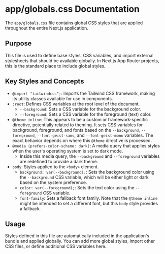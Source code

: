 # app/globals.css Documentation

The `app/globals.css` file contains global CSS styles that are applied throughout the entire Next.js application.

## Purpose

This file is used to define base styles, CSS variables, and import external stylesheets that should be available globally. In Next.js App Router projects, this is the standard place to include global styles.

## Key Styles and Concepts

-   `@import "tailwindcss";`: Imports the Tailwind CSS framework, making its utility classes available for use in components.
-   `:root`: Defines CSS variables at the root level of the document.
    -   `--background`: Sets a CSS variable for the background color.
    -   `--foreground`: Sets a CSS variable for the foreground (text) color.
-   `@theme inline`: This appears to be a custom or framework-specific directive, potentially related to theming. It sets CSS variables for background, foreground, and fonts based on the `--background`, `--foreground`, `--font-geist-sans`, and `--font-geist-mono` variables. The exact behavior depends on where this `@theme` directive is processed.
-   `@media (prefers-color-scheme: dark)`: A media query that applies styles when the user's operating system is set to dark mode.
    -   Inside this media query, the `--background` and `--foreground` variables are redefined to provide a dark theme.
-   `body`: Styles applied to the `<body>` element.
    -   `background: var(--background);`: Sets the background color using the `--background` CSS variable, which will be either light or dark based on the system preference.
    -   `color: var(--foreground);`: Sets the text color using the `--foreground` CSS variable.
    -   `font-family`: Sets a fallback font family. Note that the `@theme inline` might be intended to set a different font, but this `body` style provides a fallback.

## Usage

Styles defined in this file are automatically included in the application's bundle and applied globally. You can add more global styles, import other CSS files, or define additional CSS variables here.
